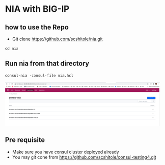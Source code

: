 # NIA with BIG-IP

## how to use the Repo

- Git clone https://github.com/scshitole/nia.git

```
cd nia

```

## Run nia from that directory

```
consul-nia -consul-file nia.hcl

```


![Consul GUI Showing NIA tasks](consul.png)

## Pre requisite

- Make sure you have consul cluster deployed already
- You may git cone from https://github.com/scshitole/consul-testing4.git

